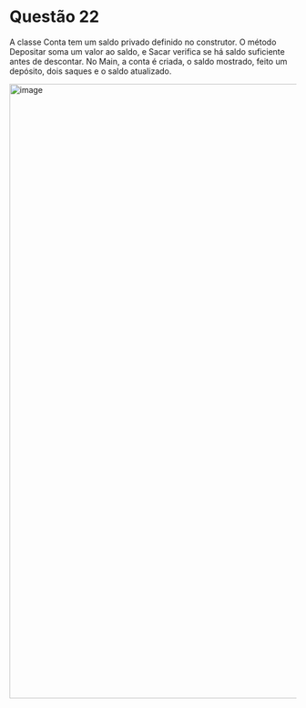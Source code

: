 # Questão 22

A classe Conta tem um saldo privado definido no construtor. O método Depositar soma um valor ao saldo, e Sacar verifica se há saldo suficiente antes de descontar. No Main, a conta é criada, o saldo mostrado, feito um depósito, dois saques e o saldo atualizado.

<img width="1919" height="1079" alt="image" src="https://github.com/user-attachments/assets/650a7ff1-08cc-4973-aaf7-96e4f7eb7821" />
